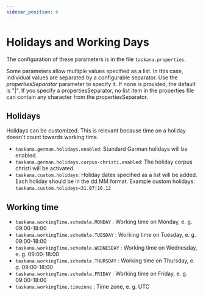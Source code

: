 ```yaml
---
sidebar_position: 6
---
```


# Holidays and Working Days
The configuration of these parameters is in the file ```taskana.properties```. 

Some parameters allow multiple values specified as a list. In this case, individual values are separated by a configurable separator. Use the *propertiesSeparator* parameter to specify it. If none is provided, the default is "|". If you specify a propertiesSeparator, no list item in the properties file can contain any character from the propertiesSeparator.

## Holidays

Holidays can be customized. This is relevant because time on a holiday doesn't count towards working time. 

- ``taskana.german.holidays.enabled``: Standard German holidays will be enabled.
- ``taskana.german.holidays.corpus-christi.enabled``: The holiday corpus christi will be activated.  
- ``taskana.custom.holidays``: Holiday dates specified as a list will be added. Each holiday should be in the dd.MM format.
        Example custom holidays: ```taskana.custom.holidays=31.07|16.12```
        

## Working time

- `taskana.workingTime.schedule.MONDAY` : Working time on Monday, e. g. 09:00-18:00
- ``taskana.workingTime.schedule.TUESDAY`` : Working time on Tuesday, e. g. 09:00-18:00
- ``taskana.workingTime.schedule.WEDNESDAY`` : Working time on Wednesday, e. g. 09:00-18:00
- ``taskana.workingTime.schedule.THURSDAY`` : Working time on Thursday, e. g. 09:00-18:00
- ``taskana.workingTime.schedule.FRIDAY`` : Working time on Friday, e. g. 09:00-18:00
- ``taskana.workingTime.timezone`` : Time zone, e. g. UTC
